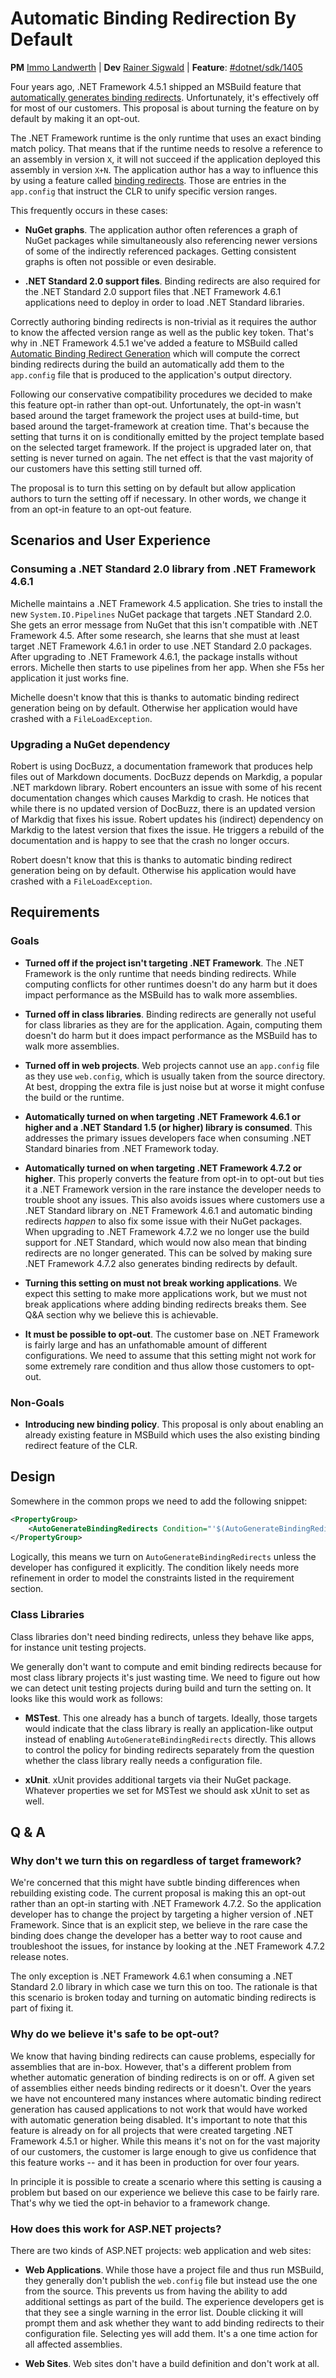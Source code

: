 # Automatic Binding Redirection By Default

**PM** [Immo Landwerth](https://github.com/terrajobst) |
**Dev** [Rainer Sigwald](https://github.com/rainersigwald) |
**Feature**: [#dotnet/sdk/1405](https://github.com/dotnet/sdk/issues/1405)

Four years ago, .NET Framework 4.5.1 shipped an MSBuild feature that
[automatically generates binding redirects][abrg]. Unfortunately, it's
effectively off for most of our customers. This proposal is about turning the
feature on by default by making it an opt-out.

The .NET Framework runtime is the only runtime that uses an exact binding match
policy. That means that if the runtime needs to resolve a reference to an
assembly in version `X`, it will not succeed if the application deployed this
assembly in version `X+N`. The application author has a way to influence this by
using a feature called [binding redirects]. Those are entries in the
`app.config` that instruct the CLR to unify specific version ranges.

This frequently occurs in these cases:

* **NuGet graphs**. The application author often references a graph of NuGet
  packages while simultaneously also referencing newer versions of some of the
  indirectly referenced packages. Getting consistent graphs is often not
  possible or even desirable.

* **.NET Standard 2.0 support files**. Binding redirects are also required for
  the .NET Standard 2.0 support files that .NET Framework 4.6.1 applications
  need to deploy in order to load .NET Standard libraries.

Correctly authoring binding redirects is non-trivial as it requires the author
to know the affected version range as well as the public key token. That's why
in .NET Framework 4.5.1 we've added a feature to MSBuild called [Automatic
Binding Redirect Generation][abrg] which will compute the correct binding
redirects during the build an automatically add them to the `app.config` file
that is produced to the application's output directory.

Following our conservative compatibility procedures we decided to make this
feature opt-in rather than opt-out. Unfortunately, the opt-in wasn't based
around the target framework the project uses at build-time, but based around the
target-framework at creation time. That's because the setting that turns it on
is conditionally emitted by the project template based on the selected target
framework. If the project is upgraded later on, that setting is never turned on
again. The net effect is that the vast majority of our customers have this
setting still turned off.

The proposal is to turn this setting on by default but allow application authors
to turn the setting off if necessary. In other words, we change it from an
opt-in feature to an opt-out feature.

[binding redirects]: https://docs.microsoft.com/en-us/dotnet/framework/configure-apps/redirect-assembly-versions
[abrg]: https://docs.microsoft.com/en-us/dotnet/framework/configure-apps/how-to-enable-and-disable-automatic-binding-redirection

## Scenarios and User Experience

### Consuming a .NET Standard 2.0 library from .NET Framework 4.6.1

Michelle maintains a .NET Framework 4.5 application. She tries to install the
new `System.IO.Pipelines` NuGet package that targets .NET Standard 2.0. She gets
an error message from NuGet that this isn't compatible with .NET Framework 4.5.
After some research, she learns that she must at least target .NET Framework
4.6.1 in order to use .NET Standard 2.0 packages. After upgrading to .NET
Framework 4.6.1, the package installs without errors. Michelle then starts to
use pipelines from her app. When she F5s her application it just works fine.

Michelle doesn't know that this is thanks to automatic binding redirect
generation being on by default. Otherwise her application would have crashed
with a `FileLoadException`.

### Upgrading a NuGet dependency

Robert is using DocBuzz, a documentation framework that produces help files out
of Markdown documents. DocBuzz depends on Markdig, a popular .NET markdown
library. Robert encounters an issue with some of his recent documentation
changes which causes Markdig to crash. He notices that while there is no updated
version of DocBuzz, there is an updated version of Markdig that fixes his issue.
Robert updates his (indirect) dependency on Markdig to the latest version that
fixes the issue. He triggers a rebuild of the documentation and is happy to see
that the crash no longer occurs.

Robert doesn't know that this is thanks to automatic binding redirect generation
being on by default. Otherwise his application would have crashed with a
`FileLoadException`.

## Requirements

### Goals

* **Turned off if the project isn't targeting .NET Framework**. The .NET
  Framework is the only runtime that needs binding redirects. While computing
  conflicts for other runtimes doesn't do any harm but it does impact
  performance as the MSBuild has to walk more assemblies.

* **Turned off in class libraries**. Binding redirects are generally not useful
  for class libraries as they are for the application. Again, computing them
  doesn't do harm but it does impact performance as the MSBuild has to walk more
  assemblies.

* **Turned off in web projects**. Web projects cannot use an `app.config` file
  as they use `web.config`, which is usually taken from the source directory. At
  best, dropping the extra file is just noise but at worse it might confuse the
  build or the runtime.

* **Automatically turned on when targeting .NET Framework 4.6.1 or higher and a
  .NET Standard 1.5 (or higher) library is consumed**. This addresses the
  primary issues developers face when consuming .NET Standard binaries from .NET
  Framework today.

* **Automatically turned on when targeting .NET Framework 4.7.2 or higher**.
  This properly converts the feature from opt-in to opt-out but ties it a .NET
  Framework version in the rare instance the developer needs to trouble shoot
  any issues. This also avoids issues where customers use a .NET Standard
  library on .NET Framework 4.6.1 and automatic binding redirects *happen* to
  also fix some issue with their NuGet packages. When upgrading to .NET
  Framework 4.7.2 we no longer use the build support for .NET Standard, which
  would now also mean that binding redirects are no longer generated. This can
  be solved by making sure .NET Framework 4.7.2 also generates binding redirects
  by default.

* **Turning this setting on must not break working applications**. We expect
  this setting to make more applications work, but we must not break
  applications where adding binding redirects breaks them. See Q&A section why
  we believe this is achievable.

* **It must be possible to opt-out**. The customer base on .NET Framework is
  fairly large and has an unfathomable amount of different configurations. We
  need to assume that this setting might not work for some extremely rare
  condition and thus allow those customers to opt-out.

### Non-Goals

* **Introducing new binding policy**. This proposal is only about enabling an
  already existing feature in MSBuild which uses the also existing binding
  redirect feature of the CLR.

## Design

Somewhere in the common props we need to add the following snippet:

```xml
<PropertyGroup>
    <AutoGenerateBindingRedirects Condition="'$(AutoGenerateBindingRedirects)' == ''">True</AutoGenerateBindingRedirects>
</PropertyGroup>
```

Logically, this means we turn on `AutoGenerateBindingRedirects` unless the
developer has configured it explicitly. The condition likely needs more
refinement in order to model the constraints listed in the requirement section.

### Class Libraries

Class libraries don't need binding redirects, unless they behave like apps, for
instance unit testing projects.

We generally don't want to compute and emit binding redirects because for most
class library projects it's just wasting time. We need to figure out how we can
detect unit testing projects during build and turn the setting on. It looks like
this would work as follows:

* **MSTest**. This one already has a bunch of targets. Ideally, those targets
  would indicate that the class library is really an application-like output
  instead of enabling `AutoGenerateBindingRedirects` directly. This allows to
  control the policy for binding redirects separately from the question whether
  the class library really needs a configuration file.

* **xUnit**. xUnit provides additional targets via their NuGet package. Whatever
  properties we set for MSTest we should ask xUnit to set as well.

## Q & A

### Why don't we turn this on regardless of target framework?

We're concerned that this might have subtle binding differences when rebuilding
existing code. The current proposal is making this an opt-out rather than an
opt-in starting with .NET Framework 4.7.2. So the application developer has to
change the project by targeting a higher version of .NET Framework. Since that
is an explicit step, we believe in the rare case the binding does change the
developer has a better way to root cause and troubleshoot the issues, for
instance by looking at the .NET Framework 4.7.2 release notes.

The only exception is .NET Framework 4.6.1 when consuming a .NET Standard 2.0
library in which case we turn this on too. The rationale is that this scenario
is broken today and turning on automatic binding redirects is part of fixing it.

### Why do we believe it's safe to be opt-out?

We know that having binding redirects can cause problems, especially for
assemblies that are in-box. However, that's a different problem from whether
automatic generation of binding redirects is on or off. A given set of
assemblies either needs binding redirects or it doesn't. Over the years we have
not encountered many instances where automatic binding redirect generation has
caused applications to not work that would have worked with automatic generation
being disabled. It's important to note that this feature is already on for all
projects that were created targeting .NET Framework 4.5.1 or higher. While this
means it's not on for the vast majority of our customers, the customer is large
enough to give us confidence that this feature works -- and it has been in
production for over four years.

In principle it is possible to create a scenario where this setting is causing a
problem but based on our experience we believe this case to be fairly rare.
That's why we tied the opt-in behavior to a framework change.

### How does this work for ASP.NET projects?

There are two kinds of ASP.NET projects: web application and web sites:

* **Web Applications**. While those have a project file and thus run MSBuild,
  they generally don't publish the `web.config` file but instead use the one
  from the source. This prevents us from having the ability to add additional
  settings as part of the build. The experience developers get is that they see
  a single warning in the error list. Double clicking it will prompt them and
  ask whether they want to add binding redirects to their configuration file.
  Selecting yes will add them. It's a one time action for all affected
  assemblies.

* **Web Sites**. Web sites don't have a build definition and don't work at all.